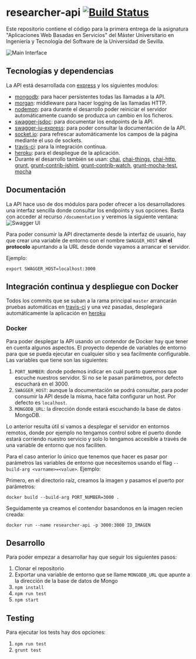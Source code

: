 # researcher-api [![Build Status](https://travis-ci.org/Javirln/aws1617-02.svg?branch=master)](https://travis-ci.org/Javirln/aws1617-02)

Este repositorio contiene el código para la primera entrega de la asignatura "Aplicaciones Web Basadas en Servicios" del Máster Universitario en
Ingeniería y Tecnología del Software de la Universidad de Sevilla.

![Main Interface](https://image.ibb.co/bNBgQa/Screen_Shot_2017_03_16_at_16_39_34.png)


## Tecnologías y dependencias

La API está desarrollada con [express](https://expressjs.com) y los siguientes modulos:

- [mongodb](https://www.mongodb.com/): para hacer persistentes todas las llamadas a la API.
- [morgan](https://github.com/expressjs/morgan): middleware para hacer logging de las llamadas HTTP.
- [nodemon](https://github.com/remy/nodemon): para durante el desarrollo poder reiniciar el servidor automáticamente cuando se produzca un cambio en los ficheros.
- [swagger-jsdoc](https://github.com/Surnet/swagger-jsdoc): para documentar los endpoints de la API.
- [swagger-iu-express](https://github.com/scottie1984/swagger-ui-express): para poder consultar la documentación de la API.
- [socket.io](https://github.com/socketio/socket.io): para refrescar automáticamente los campos de la página mediante el uso de sockets.
- [travis-ci](https://travis-ci.org): para la integración continua.
- [heroku](https://heroku.com): para el despliegue de la aplicación.
- Durante el desarrollo también se usan: [chai](http://chaijs.com/), 
  [chai-things](https://github.com/chaijs/chai-things),
  [chai-http](https://github.com/chaijs/chai-http),
  [grunt](https://gruntjs.com/),
  [grunt-contrib-jshint](https://github.com/gruntjs/grunt-contrib-jshint), 
  [grunt-contrib-watch](https://github.com/gruntjs/grunt-contrib-watch),
  [grunt-mocha-test](https://github.com/pghalliday/grunt-mocha-test),
  [mocha](https://mochajs.org/)

## Documentación

La API hace uso de dos módulos para poder ofrecer a los desarrolladores una interfaz sencilla donde consultar los endpoints y sus opciones.
Basta con acceder al recurso `/documentation` y veremos la siguiente ventana:
![Swagger UI](https://image.ibb.co/fTeF0a/Screen_Shot_2017_03_16_at_11_48_00.png)

Para poder consumir la API directamente desde la interfaz de usuario, hay que crear una variable de entorno 
con el nombre `SWAGGER_HOST` **sin el protocolo** apuntando a la URL desde donde vayamos a arrancar el servidor. 

Ejemplo:
```
export SWAGGER_HOST=localhost:3000
```
## Integración continua y despliegue con Docker

Todos los commits que se suban a la rama principal `master` arrancarán pruebas automáticas en [travis-ci](https://travis-ci.org)
y una vez pasadas, desplegará automáticamente la aplicación en [heroku](https://researcher-api.herokuapp.com/)

### Docker

Para poder desplegar la API usando un contendor de Docker hay que tener en cuenta algunos aspectos. El proyecto depende de variables de entorno para que se pueda ejecutar en cualquier sitio y sea facilmente configurable. Las variables que tiene son las siguientes:
1. `PORT_NUMBER`: donde podemos indicar en cuál puerto queremos que escuche nuestros servidor. Si no se le pasan parámetros, por defecto escuchará en el 3000.
2. `SWAGGER_HOST`: aunque la documentación se podrá consultar, para poder consumir la API desde la misma, hace falta configurar un host. Por defecto es `localhost`.
3. `MONGODB_URL`: la dirección donde estará escuchando la base de datos MongoDB.

Lo anterior resulta útil si vamos a desplegar el servidor en entornos remotos, donde por ejemplo no tengamos control sobre el puerto donde estará corriendo nuestro servicio y solo lo tengamos accesible a través de una variable de entorno que nos faciliten. 

Para el caso anterior lo único que tenemos que hacer es pasar por parámetros las variables de entorno que necesitemos usando el flag `--build-arg <varname>=<value>`. Ejemplo:

Primero, en el directorio raíz, creamos la imagen y pasamos el puerto por parámetros:
```
docker build --build-arg PORT_NUMBER=3000 .
```
Seguidamente ya creamos el contendor basandonos en la imagen recien creada:
```
docker run --name researcher-api -p 3000:3000 ID_IMAGEN
```

## Desarrollo

Para poder empezar a desarrollar hay que seguir los siguientes pasos:
1. Clonar el repositorio
2. Exportar una variable de entorno que se llame `MONGODB_URL` que apunte a la dirección de la base de datos de Mongo
3. `npm install`
4. `npm run test`
5. `npm start`

## Testing

Para ejecutar los tests hay dos opciones:
1. `npm run test`
2. `grunt test`
